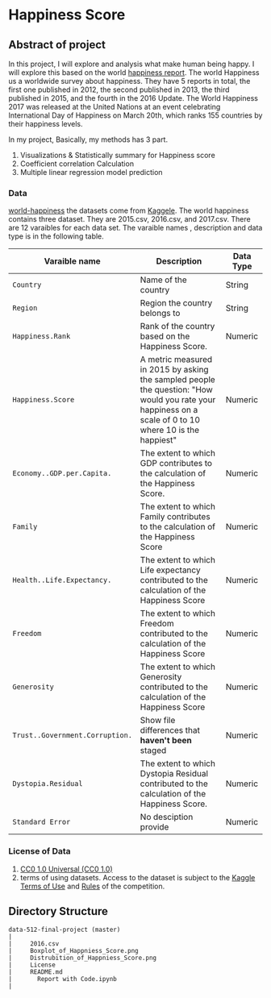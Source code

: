 # Happiness Score 

## Abstract of project
In this project, I will explore and analysis what make human being happy. I will explore this based on the world [happiness report](http://worldhappiness.report). The world Happiness us a worldwide survey about happiness. They have 5 reports in total, the first one published in 2012, the second published in 2013, the third published in 2015, and the fourth in the 2016 Update. The World Happiness 2017 was released at the United Nations at an event celebrating International Day of Happiness on March 20th, which ranks 155 countries by their happiness levels.

In my project, 
Basically, my methods has 3 part.
1. Visualizations & Statistically summary for Happiness score
2. Coefficient correlation Calculation
3. Multiple linear regression model prediction

### Data
[world-happiness](https://www.kaggle.com/unsdsn/world-happiness/data) the datasets come from [Kaggele](www.kaggele.com). The world happiness contains three dataset. They are 2015.csv, 2016.csv, and 2017.csv. There are 12 varaibles for each data set. The varaible names , description and data type is in the following table. 


| Varaible name  | Description | Data Type |
| --- | --- | --- |
| `Country` | Name of the country | String |
| `Region` | Region the country belongs to | String |
| `Happiness.Rank` | Rank of the country based on the Happiness Score. | Numeric |
| `Happiness.Score` | A metric measured in 2015 by asking the sampled people the question: "How would you rate your happiness on a scale of 0 to 10 where 10 is the happiest" | Numeric |
| `Economy..GDP.per.Capita.` | The extent to which GDP contributes to the calculation of the Happiness Score. | Numeric |
| `Family` | The extent to which Family contributes to the calculation of the Happiness Score | Numeric |
| `Health..Life.Expectancy.` | The extent to which Life expectancy contributed to the calculation of the Happiness Score | Numeric |
| `Freedom` | The extent to which Freedom contributed to the calculation of the Happiness Score | Numeric |
| `Generosity` |The extent to which Generosity contributed to the calculation of the Happiness Score | Numeric |
| `Trust..Government.Corruption.` | Show file differences that **haven't been** staged | Numeric |
| `Dystopia.Residual` | The extent to which Dystopia Residual contributed to the calculation of the Happiness Score. | Numeric|
| `Standard Error` | No desciption provide | Numeric|

### License of Data
1. [CC0 1.0 Universal (CC0 1.0)](https://creativecommons.org/publicdomain/zero/1.0/)
2. terms of using datasets. Access to the dataset is subject to the [Kaggle Terms of Use](https://www.kaggle.com/terms) and [Rules](https://www.kaggle.com/c/expedia-hotel-recommendations/rules) of the competition.





## Directory Structure
```
data-512-final-project (master)
|
|     2016.csv
|     Boxplot_of_Happniess_Score.png
|     Distrubition_of_Happniess_Score.png
|     License
|     README.md
|	    Report with Code.ipynb
|

```
